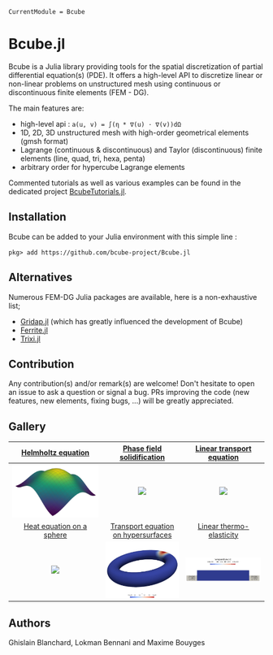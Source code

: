 ```@meta
CurrentModule = Bcube
```

# Bcube.jl

Bcube is a Julia library providing tools for the spatial discretization of partial differential equation(s) (PDE). It offers a high-level API to discretize linear or non-linear problems on unstructured mesh using continuous or discontinuous finite elements (FEM - DG).

The main features are:

- high-level api : `a(u, v) = ∫(η * ∇(u) ⋅ ∇(v))dΩ`
- 1D, 2D, 3D unstructured mesh with high-order geometrical elements (gmsh format)
- Lagrange (continuous & discontinuous) and Taylor (discontinuous) finite elements (line, quad, tri, hexa, penta)
- arbitrary order for hypercube Lagrange elements

Commented tutorials as well as various examples can be found in the dedicated project [BcubeTutorials.jl](https://github.com/bcube-project/BcubeTutorials.jl).

## Installation

Bcube can be added to your Julia environment with this simple line :

```julia-repl
pkg> add https://github.com/bcube-project/Bcube.jl
```

## Alternatives

Numerous FEM-DG Julia packages are available, here is a non-exhaustive list;

- [Gridap.jl](https://github.com/gridap/Gridap.jl) (which has greatly influenced the development of Bcube)
- [Ferrite.jl](https://github.com/Ferrite-FEM/Ferrite.jl)
- [Trixi.jl](https://github.com/trixi-framework/Trixi.jl)

## Contribution

Any contribution(s) and/or remark(s) are welcome! Don't hesitate to open an issue to ask a question or signal a bug. PRs improving the code (new features, new elements, fixing bugs, ...) will be greatly appreciated.

## Gallery
| [Helmholtz equation](https://bcube-project.github.io/BcubeTutorials.jl/stable/tutorial/helmholtz) | [Phase field solidification](https://bcube-project.github.io/BcubeTutorials.jl/stable/tutorial/phase_field_supercooled) | [Linear transport equation](https://bcube-project.github.io/BcubeTutorials.jl/stable/tutorial/linear_transport) |
| :----------------: | :------------------------: | :-----------------------: |
| ![](https://github.com/bcube-project/BcubeTutorials.jl/blob/main/docs/src/assets/helmholtz_x21_y21_vp6.png?raw=true) | ![](https://github.com/bcube-project/BcubeTutorials.jl/blob/main/docs/src/assets/phase-field-supercooled-rectangle.gif?raw=true) | ![](https://github.com/bcube-project/BcubeTutorials.jl/blob/main/docs/src/assets/linear_transport.gif?raw=true) |
| [Heat equation on a sphere](https://bcube-project.github.io/BcubeTutorials.jl/stable/example/heat_equation_sphere) | [Transport equation on hypersurfaces](https://bcube-project.github.io/BcubeTutorials.jl/stable/example/transport_hypersurface) | [Linear thermo-elasticity](https://bcube-project.github.io/BcubeTutorials.jl/stable/example/linear_thermoelasticity) |
| ![](https://github.com/bcube-project/BcubeTutorials.jl/blob/main/docs/src/assets/heat_equation_sphere.gif?raw=true) | ![](https://github.com/bcube-project/BcubeTutorials.jl/blob/main/docs/src/assets/transport-torus-mesh2-degree1.gif?raw=true) | ![](https://github.com/bcube-project/BcubeTutorials.jl/blob/main/docs/src/assets/thermo_elasticity.gif?raw=true) |


## Authors
Ghislain Blanchard, Lokman Bennani and Maxime Bouyges
